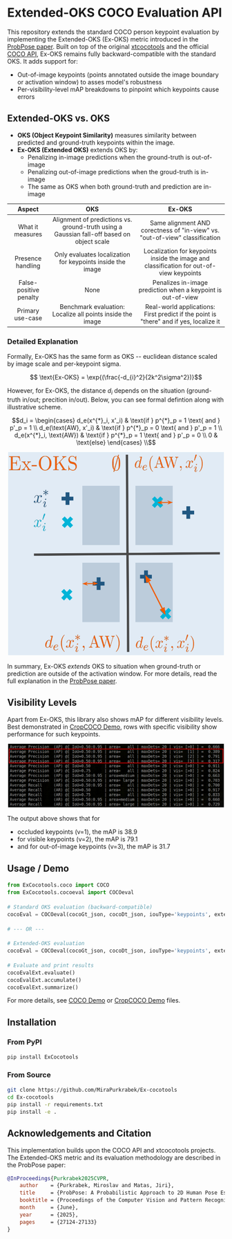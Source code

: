 # Extended-OKS COCO Evaluation API

This repository extends the standard COCO person keypoint evaluation by implementing the Extended-OKS (Ex-OKS) metric introduced in the [ProbPose paper](https://mirapurkrabek.github.io/ProbPose/). Built on top of the original [xtcocotools](https://github.com/jin-s13/xtcocoapi/) and the official [COCO API](https://github.com/cocodataset/cocoapi), Ex-OKS remains fully backward-compatible with the standard OKS. It adds support for:

- Out-of-image keypoints (points annotated outside the image boundary or activation window) to asses model's robustness
- Per-visibility-level mAP breakdowns to pinpoint which keypoints cause errors

## Extended-OKS vs. OKS

- **OKS (Object Keypoint Similarity)** measures similarity between predicted and ground-truth keypoints within the image.
- **Ex-OKS (Extended OKS)** extends OKS by:
  - Penalizing in-image predictions when the ground-truth is out-of-image
  - Penalizing out-of-image predictions when the groud-truth is in-image
  - The same as OKS when both ground-truth and prediction are in-image


|Aspect|**OKS**|**Ex-OKS**|
|:---:|:---:|:---:|
|What it measures   | Alignment of predictions vs. ground-truth using a Gaussian fall-off based on object scale | Same alignment AND corectness of "in-view" vs. "out-of-view" classification |
| Presence handling | Only evaluates localization for keypoints inside the image | Localization for keypoints inside the image and classification for out-of-view keypoints |
| False-positive penalty| None | Penalizes in-image prediction when a keypoint is out-of-view |
| Primary use-case| Benchmark evaluation: Localize all points inside the image | Real-world applications: First predict if the point is "there" and if yes, localize it |


### Detailed Explanation

Formally, Ex-OKS has the same form as OKS -- euclidean distance scaled by image scale and per-keypoint sigma.

```math
    \text{Ex-OKS} = \exp{(\frac{-d_{i}^2}{2k^2\sigma^2})}
```

However, for Ex-OKS, the distance $d_i$ depends on the situation (ground-truth in/out; precition in/out). Below, you can see formal defintion along with illustrative scheme. 

```math
d_i = \begin{cases}
        d_e(x^{*}_i, x'_i) & \text{if } p^{*}_p = 1 \text{ and } p'_p = 1 \\
        d_e(\text{AW}, x'_i) & \text{if } p^{*}_p = 0 \text{ and } p'_p = 1 \\
        d_e(x^{*}_i, \text{AW}) & \text{if } p^{*}_p = 1 \text{ and } p'_p = 0 \\
        0                               & \text{else} 
    \end{cases} \\
```

<p align="center">
    <img src="assets/exoks_scheme.png" width="500" alt="Extended-OKS Scheme">
</p>

In summary, Ex-OKS *extends* OKS to situation when ground-truth or prediction are outside of the activation window. For more details, read the full explanation in the [ProbPose paper](https://mirapurkrabek.github.io/ProbPose/static/pdfs/ProbPose.pdf).

## Visibility Levels

Apart from Ex-OKS, this library also shows mAP for different visibility levels.
Best demonstrated in [CropCOCO Demo](demos/demo_cropcoco.py), rows with specific visibility show performance for such keypoints.

<p align="center">
    <img src="assets/visibility_levels.png" width="500" alt="mAP for different visibility levels">
</p>

The output above shows that for
- occluded keypoints (v=1), the mAP is 38.9
- for visible keypoints (v=2), the mAP is 79.1
- and for out-of-image keypoints (v=3), the mAP is 31.7

## Usage / Demo

```python
from ExCocotools.coco import COCO
from ExCocotools.cocoeval import COCOeval

# Standard OKS evaluation (backward-compatible)
cocoEval = COCOeval(cocoGt_json, cocoDt_json, iouType='keypoints', extended_oks=False)

# --- OR ---

# Extended-OKS evaluation
cocoEval = COCOeval(cocoGt_json, cocoDt_json, iouType='keypoints', extended_oks=True)

# Evaluate and print results
cocoEvalExt.evaluate()
cocoEvalExt.accumulate()
cocoEvalExt.summarize()
```

For more details, see [COCO Demo](demos/demo_coco.py) or [CropCOCO Demo](demos/demo_cropcoco.py) files.

## Installation

### From PyPI

```bash
pip install ExCocotools
```

### From Source

```bash
git clone https://github.com/MiraPurkrabek/Ex-cocotools
cd Ex-cocotools
pip install -r requirements.txt
pip install -e .
```

## Acknowledgements and Citation

This implementation builds upon the COCO API and xtcocotools projects. The Extended-OKS metric and its evaluation methodology are described in the ProbPose paper:

```bibtex
@InProceedings{Purkrabek2025CVPR,
    author    = {Purkrabek, Miroslav and Matas, Jiri},
    title     = {ProbPose: A Probabilistic Approach to 2D Human Pose Estimation},
    booktitle = {Proceedings of the Computer Vision and Pattern Recognition Conference (CVPR)},
    month     = {June},
    year      = {2025},
    pages     = {27124-27133}
}
```